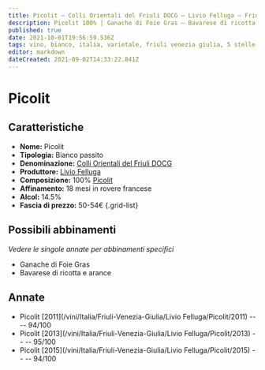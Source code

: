 ```yaml
---
title: Picolit – Colli Orientali del Friuli DOCG – Livio Felluga – Friuli Venezia Giulia (IT) – 50-54€ – 5★
description: Picolit 100% | Ganache di Foie Gras – Bavarese di ricotta e arance
published: true
date: 2021-10-01T19:56:59.536Z
tags: vino, bianco, italia, varietale, friuli venezia giulia, 5 stelle, passito, picolit, ganache di foie gras, bavarese di ricotta e arance, 50-54€
editor: markdown
dateCreated: 2021-09-02T14:33:22.841Z
---
```


# Picolit

## Caratteristiche
- **Nome:** Picolit
- **Tipologia:** Bianco passito
- **Denominazione:** [Colli Orientali del Friuli DOCG](/denominazioni/Italia/Friuli-Venezia-Giulia/DOCG/Colli-Orientali-del-Friuli)
- **Produttore:** [Livio Felluga](/produttori/Italia/Friuli-Venezia-Giulia/Livio-Felluga) 
- **Composizione:** 100% [Picolit](/vitigni/Italia/bacca-bianca/picolit)
- **Affinamento:** 18 mesi in rovere francese
- **Alcol:** 14.5%
- **Fascia di prezzo:** 50-54€
{.grid-list}

## Possibili abbinamenti
*Vedere le singole annate per abbinamenti specifici*

- Ganache di Foie Gras 
- Bavarese di ricotta e arance

## Annate
- Picolit [2011](/vini/Italia/Friuli-Venezia-Giulia/Livio Felluga/Picolit/2011) -- <span class="star-5"></span> -- 94/100
- Picolit [2013](/vini/Italia/Friuli-Venezia-Giulia/Livio Felluga/Picolit/2013) -- <span class="star-5"></span> -- 95/100
- Picolit [2015](/vini/Italia/Friuli-Venezia-Giulia/Livio Felluga/Picolit/2015) -- <span class="star-5"></span> -- 94/100
